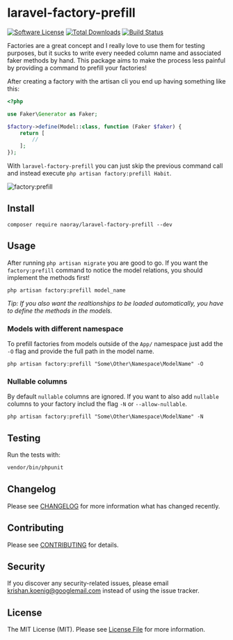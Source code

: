 # laravel-factory-prefill

[![Software License](https://img.shields.io/badge/license-MIT-brightgreen.svg?style=flat-square)](LICENSE.md)
[![Total Downloads](https://img.shields.io/packagist/dt/naoray/laravel-factory-prefill.svg?style=flat-square)](https://packagist.org/packages/naoray/laravel-factory-prefill)
[![Build Status](https://travis-ci.org/Naoray/laravel-factory-prefill.svg?branch=master)](https://travis-ci.org/Naoray/laravel-factory-prefill)

Factories are a great concept and I really love to use them for testing purposes, but it sucks to write every needed column name and associated faker methods by hand. This package aims to make the process less painful by providing a command to prefill your factories!

After creating a factory with the artisan cli you end up having something like this:
```php
<?php

use Faker\Generator as Faker;

$factory->define(Model::class, function (Faker $faker) {
    return [
        //
    ];
});

```

With `laravel-factory-prefill` you can just skip the previous command call and instead execute `php artisan factory:prefill Habit`.

![factory:prefill](https://user-images.githubusercontent.com/10154100/48952171-864e6f00-ef41-11e8-9e0d-a3c6ad332b76.gif)

## Install
`composer require naoray/laravel-factory-prefill --dev`

## Usage
After running `php artisan migrate` you are good to go. If you want the `factory:prefill` command to notice the model relations, you should implement the methods first!

`php artisan factory:prefill model_name`

*Tip: If you also want the realtionships to be loaded automatically, you have to define the methods in the models.*

### Models with different namespace
To prefill factories from models outside of the `App/` namespace just add the `-O` flag and provide the full path in the model name.

`php artisan factory:prefill "Some\Other\Namespace\ModelName" -O`

### Nullable columns
By default `nullable` columns are ignored. If you want to also add `nullable` columns to your factory includ the flag `-N` or `--allow-nullable`.

`php artisan factory:prefill "Some\Other\Namespace\ModelName" -N`

## Testing
Run the tests with:

``` bash
vendor/bin/phpunit
```

## Changelog
Please see [CHANGELOG](CHANGELOG.md) for more information what has changed recently.

## Contributing
Please see [CONTRIBUTING](CONTRIBUTING.md) for details.

## Security
If you discover any security-related issues, please email krishan.koenig@googlemail.com instead of using the issue tracker.

## License
The MIT License (MIT). Please see [License File](/LICENSE.md) for more information.
